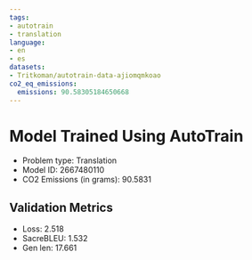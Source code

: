```yaml
---
tags:
- autotrain
- translation
language:
- en
- es
datasets:
- Tritkoman/autotrain-data-ajiomqmkoao
co2_eq_emissions:
  emissions: 90.58305184650668
---
```


# Model Trained Using AutoTrain

- Problem type: Translation
- Model ID: 2667480110
- CO2 Emissions (in grams): 90.5831

## Validation Metrics

- Loss: 2.518
- SacreBLEU: 1.532
- Gen len: 17.661